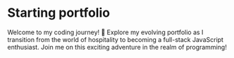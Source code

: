 # Starting portfolio

Welcome to my coding journey! 🚀 Explore my evolving portfolio as I transition from the world of hospitality to becoming a full-stack JavaScript enthusiast. Join me on this exciting adventure in the realm of programming!
